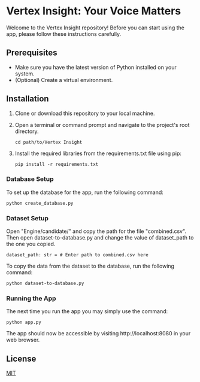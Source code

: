 # Vertex Insight: Your Voice Matters

Welcome to the Vertex Insight repository! Before you can start using the app, please follow these instructions carefully.

## Prerequisites
- Make sure you have the latest version of Python installed on your system.
- (Optional) Create a virtual environment.

## Installation
1. Clone or download this repository to your local machine.
2. Open a terminal or command prompt and navigate to the project's root directory.

   ```shell
   cd path/to/Vertex Insight

3. Install the required libraries from the requirements.txt file using pip:

   ```shell
   pip install -r requirements.txt

### Database Setup
To set up the database for the app, run the following command:

    python create_database.py

### Dataset Setup
Open "Engine/candidate/" and copy the path for the file "combined.csv".
Then open dataset-to-database.py and change the value of dataset_path to the one you copied.

    dataset_path: str = # Enter path to combined.csv here

To copy the data from the dataset to the database, run the following command:

    python dataset-to-database.py

### Running the App

The next time you run the app you may simply use the command:

    python app.py

The app should now be accessible by visiting http://localhost:8080 in your web browser.

## License

[MIT](https://choosealicense.com/licenses/mit/)

